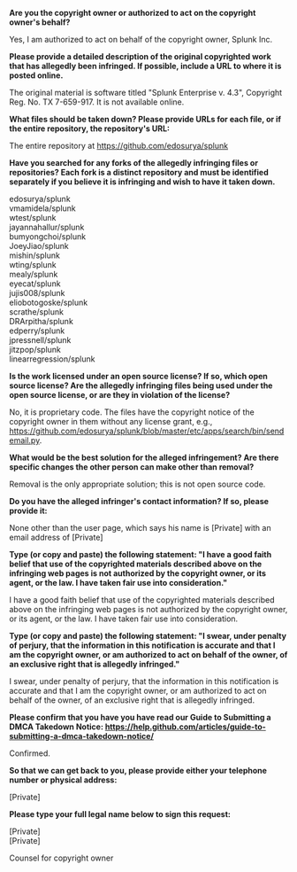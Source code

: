 **Are you the copyright owner or authorized to act on the copyright owner's behalf?**

Yes, I am authorized to act on behalf of the copyright owner, Splunk Inc.

**Please provide a detailed description of the original copyrighted work that has allegedly been infringed. If possible, include a URL to where it is posted online.**

The original material is software titled "Splunk Enterprise v. 4.3", Copyright Reg. No. TX 7-659-917. It is not available online.

**What files should be taken down? Please provide URLs for each file, or if the entire repository, the repository's URL:**

The entire repository at https://github.com/edosurya/splunk

**Have you searched for any forks of the allegedly infringing files or repositories? Each fork is a distinct repository and must be identified separately if you believe it is infringing and wish to have it taken down.**

edosurya/splunk  
vmamidela/splunk  
wtest/splunk  
jayannahallur/splunk  
bumyongchoi/splunk  
JoeyJiao/splunk  
mishin/splunk  
wting/splunk  
mealy/splunk  
eyecat/splunk  
jujis008/splunk  
eliobotogoske/splunk  
scrathe/splunk  
DRArpitha/splunk  
edperry/splunk  
jpressnell/splunk  
jitzpop/splunk  
linearregression/splunk

**Is the work licensed under an open source license? If so, which open source license? Are the allegedly infringing files being used under the open source license, or are they in violation of the license?**

No, it is proprietary code. The files have the copyright notice of the copyright owner in them without any license grant, e.g., https://github.com/edosurya/splunk/blob/master/etc/apps/search/bin/sendemail.py.

**What would be the best solution for the alleged infringement? Are there specific changes the other person can make other than removal?**

Removal is the only appropriate solution; this is not open source code.

**Do you have the alleged infringer's contact information? If so, please provide it:**

None other than the user page, which says his name is [Private] with an email address of [Private]

**Type (or copy and paste) the following statement: "I have a good faith belief that use of the copyrighted materials described above on the infringing web pages is not authorized by the copyright owner, or its agent, or the law. I have taken fair use into consideration."**

I have a good faith belief that use of the copyrighted materials described above on the infringing web pages is not authorized by the copyright owner, or its agent, or the law. I have taken fair use into consideration.

**Type (or copy and paste) the following statement: "I swear, under penalty of perjury, that the information in this notification is accurate and that I am the copyright owner, or am authorized to act on behalf of the owner, of an exclusive right that is allegedly infringed."**

I swear, under penalty of perjury, that the information in this notification is accurate and that I am the copyright owner, or am authorized to act on behalf of the owner, of an exclusive right that is allegedly infringed.

**Please confirm that you have you have read our Guide to Submitting a DMCA Takedown Notice: https://help.github.com/articles/guide-to-submitting-a-dmca-takedown-notice/**

Confirmed.

**So that we can get back to you, please provide either your telephone number or physical address:**

[Private]

**Please type your full legal name below to sign this request:**

[Private]  
[Private]

Counsel for copyright owner

